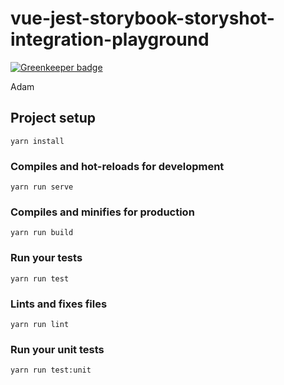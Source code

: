 # vue-jest-storybook-storyshot-integration-playground

[![Greenkeeper badge](https://badges.greenkeeper.io/adamchenwei/vue-jest-storybook-storyshot-integration-playground-test.svg)](https://greenkeeper.io/)

Adam
## Project setup
```
yarn install
```

### Compiles and hot-reloads for development
```
yarn run serve
```

### Compiles and minifies for production
```
yarn run build
```

### Run your tests
```
yarn run test
```

### Lints and fixes files
```
yarn run lint
```

### Run your unit tests
```
yarn run test:unit
```
